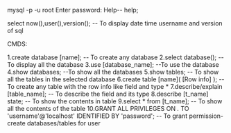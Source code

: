 mysql -p -u root
Enter password:
Help-- help;

select now(),user(),version(); -- To display date time username and version of sql

CMDS:

1.create database [name]; -- To create any database
2.select database(); -- To display all the database
3.use [database_name]; --To use the database 
4.show databases; --To show all the databases
5.show tables; -- To show all the tables in the selected database
6.create table [name]( [Row info] ); -- To create any table with the row info like field and type *
7.describe/explain [table_name]; -- To describe the field and its type
8.describe [t_name] state; -- To show the contents in table
9.select * from [t_name]; -- To show all the contents of the table 
10.GRANT ALL PRIVILEGES ON *.* TO 'username'@'localhost' IDENTIFIED BY 'password'; -- To grant permission-create databases/tables for user
